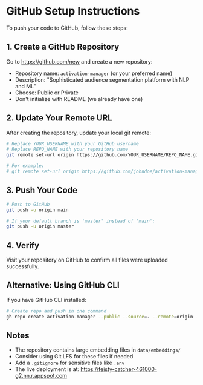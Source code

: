 # GitHub Setup Instructions

To push your code to GitHub, follow these steps:

## 1. Create a GitHub Repository

Go to https://github.com/new and create a new repository:
- Repository name: `activation-manager` (or your preferred name)
- Description: "Sophisticated audience segmentation platform with NLP and ML"
- Choose: Public or Private
- Don't initialize with README (we already have one)

## 2. Update Your Remote URL

After creating the repository, update your local git remote:

```bash
# Replace YOUR_USERNAME with your GitHub username
# Replace REPO_NAME with your repository name
git remote set-url origin https://github.com/YOUR_USERNAME/REPO_NAME.git

# For example:
# git remote set-url origin https://github.com/johndoe/activation-manager.git
```

## 3. Push Your Code

```bash
# Push to GitHub
git push -u origin main

# If your default branch is 'master' instead of 'main':
git push -u origin master
```

## 4. Verify

Visit your repository on GitHub to confirm all files were uploaded successfully.

## Alternative: Using GitHub CLI

If you have GitHub CLI installed:

```bash
# Create repo and push in one command
gh repo create activation-manager --public --source=. --remote=origin --push
```

## Notes

- The repository contains large embedding files in `data/embeddings/`
- Consider using Git LFS for these files if needed
- Add a `.gitignore` for sensitive files like `.env`
- The live deployment is at: https://feisty-catcher-461000-g2.nn.r.appspot.com